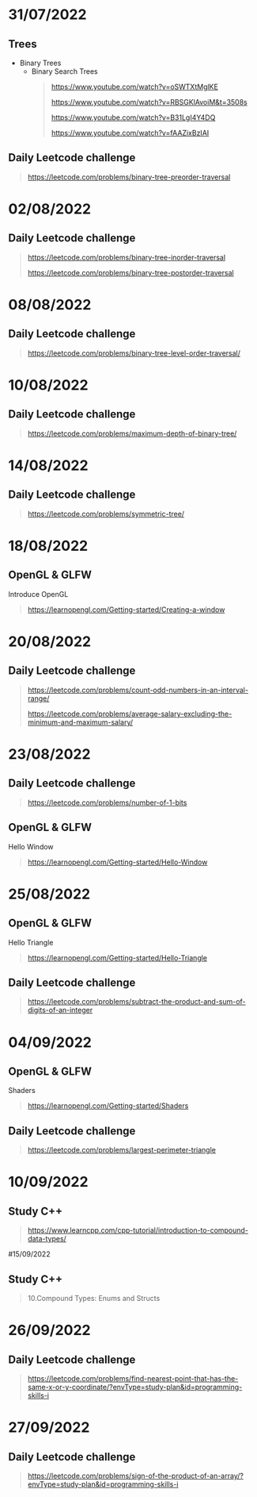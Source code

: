 # 31/07/2022
  ## Trees 
   - Binary Trees
     - Binary Search Trees
        > https://www.youtube.com/watch?v=oSWTXtMglKE
        > 
        > https://www.youtube.com/watch?v=RBSGKlAvoiM&t=3508s
        > 
        > https://www.youtube.com/watch?v=B31LgI4Y4DQ
        > 
        > https://www.youtube.com/watch?v=fAAZixBzIAI
  ## Daily Leetcode challenge
  > https://leetcode.com/problems/binary-tree-preorder-traversal


# 02/08/2022
   ## Daily Leetcode challenge
   > https://leetcode.com/problems/binary-tree-inorder-traversal
   > 
   > https://leetcode.com/problems/binary-tree-postorder-traversal

# 08/08/2022
   ## Daily Leetcode challenge
   >https://leetcode.com/problems/binary-tree-level-order-traversal/

# 10/08/2022
   ## Daily Leetcode challenge
   >https://leetcode.com/problems/maximum-depth-of-binary-tree/

# 14/08/2022
   ## Daily Leetcode challenge
   >https://leetcode.com/problems/symmetric-tree/

# 18/08/2022
   ## OpenGL & GLFW
   Introduce OpenGL
   >https://learnopengl.com/Getting-started/Creating-a-window

# 20/08/2022
  ## Daily Leetcode challenge
  >https://leetcode.com/problems/count-odd-numbers-in-an-interval-range/
  >
  >https://leetcode.com/problems/average-salary-excluding-the-minimum-and-maximum-salary/

# 23/08/2022
  ## Daily Leetcode challenge
  >https://leetcode.com/problems/number-of-1-bits

   ## OpenGL & GLFW
   Hello Window
   >https://learnopengl.com/Getting-started/Hello-Window 

# 25/08/2022
  ## OpenGL & GLFW
  Hello Triangle
  >https://learnopengl.com/Getting-started/Hello-Triangle
  
  ## Daily Leetcode challenge
  >https://leetcode.com/problems/subtract-the-product-and-sum-of-digits-of-an-integer
 
 # 04/09/2022
  ## OpenGL & GLFW
  Shaders
  >https://learnopengl.com/Getting-started/Shaders
  
  ## Daily Leetcode challenge
  >https://leetcode.com/problems/largest-perimeter-triangle
  
 # 10/09/2022 
  ## Study C++
  >https://www.learncpp.com/cpp-tutorial/introduction-to-compound-data-types/

  #15/09/2022 
  ## Study C++
  >10.Compound Types: Enums and Structs
  
 # 26/09/2022  
  ## Daily Leetcode challenge
  >https://leetcode.com/problems/find-nearest-point-that-has-the-same-x-or-y-coordinate/?envType=study-plan&id=programming-skills-i
  
  # 27/09/2022  
  ## Daily Leetcode challenge
  >https://leetcode.com/problems/sign-of-the-product-of-an-array/?envType=study-plan&id=programming-skills-i




